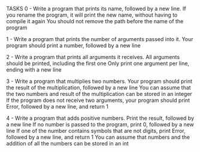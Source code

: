 TASKS
0 - Write a program that prints its name, followed by a new line.
	If you rename the program, it will print the new name, without having to compile it again
	You should not remove the path before the name of the program

1 - Write a program that prints the number of arguments passed into it.
	Your program should print a number, followed by a new line

2 - Write a program that prints all arguments it receives.
	All arguments should be printed, including the first one
	Only print one argument per line, ending with a new line

3 - Write a program that multiplies two numbers.
	Your program should print the result of the multiplication, followed by a new line
	You can assume that the two numbers and result of the multiplication can be stored in an integer
	If the program does not receive two arguments, your program should print Error, followed by a new line, and return 1

4 - Write a program that adds positive numbers.
	Print the result, followed by a new line
	If no number is passed to the program, print 0, followed by a new line
	If one of the number contains symbols that are not digits, print Error, followed by a new line, and return 1
	You can assume that numbers and the addition of all the numbers can be stored in an int
